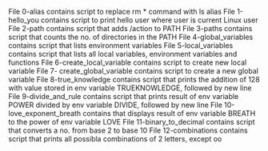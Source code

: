 File 0-alias contains script to replace rm * command with ls alias
File 1-hello_you contains script to print hello user where user is current Linux user
File 2-path contains script that adds /action to PATH
File 3-paths contains script that counts the no. of directories in the PATH
File 4-global_variables contains script that lists environment variables
File 5-local_variables contains script that lists all local variables, environment variables and functions
File 6-create_local_variable contains script to create new local variable
File 7- create_global_variable contains script to create a new global variable
File 8-true_knowledge contains script that prints the addition of 128 with value stored in env variable TRUEKNOWLEDGE, followed by new line
File 9-divide_and_rule contains script that prints result of env variable POWER divided by env variable DIVIDE, followed by new line
File 10-love_exponent_breath contains that displays result of env variable BREATH  to the power of env variable LOVE
File 11-binary_to_decimal contains script that converts a no. from base 2 to base 10
File 12-combinations contains script that prints all possibla combinations of 2 letters, except oo
